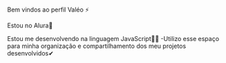 Bem vindos ao perfil Valéo ⚡

Estou no Alura🤙

Estou me desenvolvendo na linguagem JavaScript😶‍🌫️
-Utilizo esse espaço para minha organização e compartilhamento dos meu projetos desenvolvidos✔
